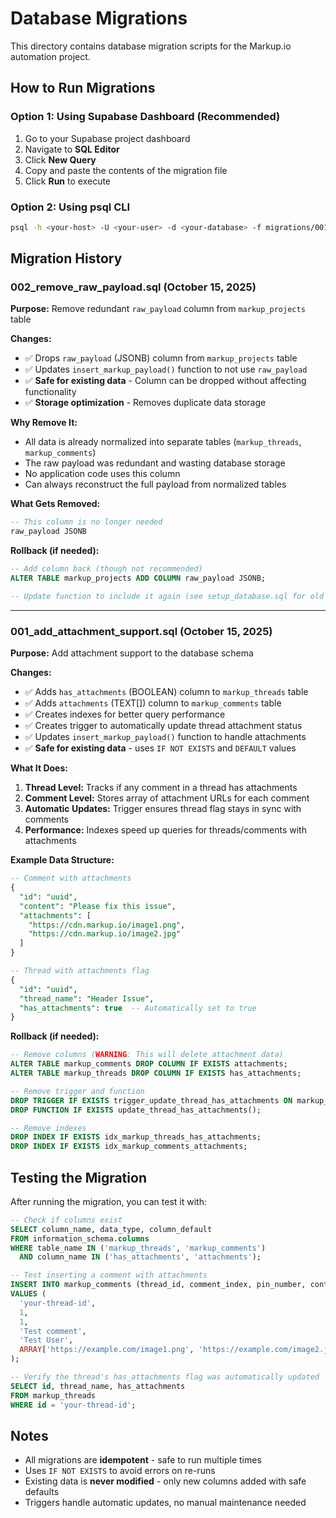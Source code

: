 # Database Migrations

This directory contains database migration scripts for the Markup.io automation project.

## How to Run Migrations

### Option 1: Using Supabase Dashboard (Recommended)

1. Go to your Supabase project dashboard
2. Navigate to **SQL Editor**
3. Click **New Query**
4. Copy and paste the contents of the migration file
5. Click **Run** to execute

### Option 2: Using psql CLI

```bash
psql -h <your-host> -U <your-user> -d <your-database> -f migrations/001_add_attachment_support.sql
```

## Migration History

### 002_remove_raw_payload.sql (October 15, 2025)

**Purpose:** Remove redundant `raw_payload` column from `markup_projects` table

**Changes:**
- ✅ Drops `raw_payload` (JSONB) column from `markup_projects` table
- ✅ Updates `insert_markup_payload()` function to not use `raw_payload`
- ✅ **Safe for existing data** - Column can be dropped without affecting functionality
- ✅ **Storage optimization** - Removes duplicate data storage

**Why Remove It:**
- All data is already normalized into separate tables (`markup_threads`, `markup_comments`)
- The raw payload was redundant and wasting database storage
- No application code uses this column
- Can always reconstruct the full payload from normalized tables

**What Gets Removed:**
```sql
-- This column is no longer needed
raw_payload JSONB
```

**Rollback (if needed):**
```sql
-- Add column back (though not recommended)
ALTER TABLE markup_projects ADD COLUMN raw_payload JSONB;

-- Update function to include it again (see setup_database.sql for old version)
```

---

### 001_add_attachment_support.sql (October 15, 2025)

**Purpose:** Add attachment support to the database schema

**Changes:**
- ✅ Adds `has_attachments` (BOOLEAN) column to `markup_threads` table
- ✅ Adds `attachments` (TEXT[]) column to `markup_comments` table
- ✅ Creates indexes for better query performance
- ✅ Creates trigger to automatically update thread attachment status
- ✅ Updates `insert_markup_payload()` function to handle attachments
- ✅ **Safe for existing data** - uses `IF NOT EXISTS` and `DEFAULT` values

**What It Does:**

1. **Thread Level:** Tracks if any comment in a thread has attachments
2. **Comment Level:** Stores array of attachment URLs for each comment
3. **Automatic Updates:** Trigger ensures thread flag stays in sync with comments
4. **Performance:** Indexes speed up queries for threads/comments with attachments

**Example Data Structure:**

```sql
-- Comment with attachments
{
  "id": "uuid",
  "content": "Please fix this issue",
  "attachments": [
    "https://cdn.markup.io/image1.png",
    "https://cdn.markup.io/image2.jpg"
  ]
}

-- Thread with attachments flag
{
  "id": "uuid",
  "thread_name": "Header Issue",
  "has_attachments": true  -- Automatically set to true
}
```

**Rollback (if needed):**

```sql
-- Remove columns (WARNING: This will delete attachment data)
ALTER TABLE markup_comments DROP COLUMN IF EXISTS attachments;
ALTER TABLE markup_threads DROP COLUMN IF EXISTS has_attachments;

-- Remove trigger and function
DROP TRIGGER IF EXISTS trigger_update_thread_has_attachments ON markup_comments;
DROP FUNCTION IF EXISTS update_thread_has_attachments();

-- Remove indexes
DROP INDEX IF EXISTS idx_markup_threads_has_attachments;
DROP INDEX IF EXISTS idx_markup_comments_attachments;
```

## Testing the Migration

After running the migration, you can test it with:

```sql
-- Check if columns exist
SELECT column_name, data_type, column_default
FROM information_schema.columns
WHERE table_name IN ('markup_threads', 'markup_comments')
  AND column_name IN ('has_attachments', 'attachments');

-- Test inserting a comment with attachments
INSERT INTO markup_comments (thread_id, comment_index, pin_number, content, user_name, attachments)
VALUES (
  'your-thread-id',
  1,
  1,
  'Test comment',
  'Test User',
  ARRAY['https://example.com/image1.png', 'https://example.com/image2.jpg']
);

-- Verify the thread's has_attachments flag was automatically updated
SELECT id, thread_name, has_attachments
FROM markup_threads
WHERE id = 'your-thread-id';
```

## Notes

- All migrations are **idempotent** - safe to run multiple times
- Uses `IF NOT EXISTS` to avoid errors on re-runs
- Existing data is **never modified** - only new columns added with safe defaults
- Triggers handle automatic updates, no manual maintenance needed

